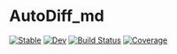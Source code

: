 # AutoDiff_md

[![Stable](https://img.shields.io/badge/docs-stable-blue.svg)](https://BradenDKelly.github.io/AutoDiff_md.jl/stable)
[![Dev](https://img.shields.io/badge/docs-dev-blue.svg)](https://BradenDKelly.github.io/AutoDiff_md.jl/dev)
[![Build Status](https://github.com/BradenDKelly/AutoDiff_md.jl/workflows/CI/badge.svg)](https://github.com/BradenDKelly/AutoDiff_md.jl/actions)
[![Coverage](https://codecov.io/gh/BradenDKelly/AutoDiff_md.jl/branch/master/graph/badge.svg)](https://codecov.io/gh/BradenDKelly/AutoDiff_md.jl)
